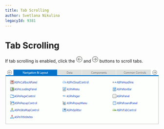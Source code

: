 ```yaml
---
title: Tab Scrolling
author: Svetlana Nikulina
legacyId: 9381
---
```

# Tab Scrolling
If tab scrolling is enabled, click the ![ASPxTabControl_LeftScrollButton](../../images/img13297.png) and ![ASPxTabControl_RightScrollButton](../../images/img13298.png) buttons to scroll tabs.

![ASPxTabControl_Scrolling](../../images/img13299.png)
